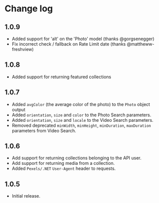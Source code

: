 ﻿# Change log

## 1.0.9
* Added support for 'alt' on the 'Photo' model (thanks @gorgsenegger)
* Fix incorrect check / fallback on Rate Limit date (thanks @mattheww-freshview)

## 1.0.8
* Added support for returning featured collections

## 1.0.7
* Added `avgColor` (the average color of the photo) to the `Photo` object output
* Added `orientation`, `size` and `color` to the Photo Search parameters.
* Added `orientation`, `size` and `locale` to the Video Search parameters.
* Removed deprecated `minWidth`, `minHeight`, `minDuration`, `maxDuration` parameters from Video Search.

## 1.0.6
* Add support for returning collections belonging to the API user.
* Add support for returning media from a collection.
* Added `Pexels/.NET` `User-Agent` header to requests.

## 1.0.5
* Initial release.